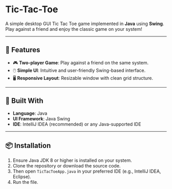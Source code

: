# Tic-Tac-Toe

A simple desktop GUI Tic Tac Toe game implemented in **Java** using **Swing**. Play against a friend and enjoy the classic game on your system!

---

## 🧩 Features

- 🎮 **Two-player Game**: Play against a friend on the same system.
- 🖱️ **Simple UI**: Intuitive and user-friendly Swing-based interface.
- 🖥️ **Responsive Layout**: Resizable window with clean grid structure.

---

## 🚀 Built With

- **Language**: Java
- **UI Framework**: Java Swing
- **IDE**: IntelliJ IDEA (recommended) or any Java-supported IDE

---

## 📦 Installation

1. Ensure Java JDK 8 or higher is installed on your system.
2. Clone the repository or download the source code.
3. Then open `TicTacToeApp.java` in your preferred IDE (e.g., IntelliJ IDEA, Eclipse).
4. Run the file. 
 

